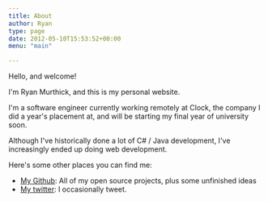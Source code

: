 ```yaml
---
title: About
author: Ryan
type: page
date: 2012-05-10T15:53:52+00:00
menu: "main"

---
```

Hello, and welcome!

I'm Ryan Murthick, and this is my personal website.

I'm a software engineer currently working remotely at Clock, the company I did 
a year's placement at, and will be starting my final year of university soon.

Although I've historically done a lot of C# / Java development, I've increasingly
ended up doing web development.

Here's some other places you can find me:

  * [My Github](http://github.com/rymate1234): All of my open source projects, plus some unfinished ideas
  * [My twitter]( http://twitter.com/rymate1234): I occasionally tweet.

